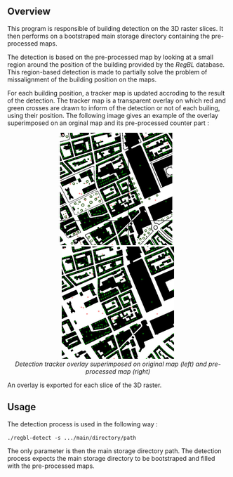 ## Overview

This program is responsible of building detection on the 3D raster slices. It then performs on a bootstraped main storage directory containing the pre-processed maps.

The detection is based on the pre-processed map by looking at a small region around the position of the building provided by the _RegBL_ database. This region-based detection is made to partially solve the problem of missalignment of the building position on the maps.

For each building position, a tracker map is updated accroding to the result of the detection. The tracker map is a transparent overlay on which red and green crosses are drawn to inform of the detection or not of each builing, using their position. The following image gives an example of the overlay superimposed on an orginal map and its pre-processed counter part :

<p align="center">
<img src="../../doc/image/map-basel-2005-tracker-original.jpg?raw=true" width="256">
&nbsp;
<img src="../../doc/image/map-basel-2005-tracker-segmented.jpg?raw=true" width="256">
<br />
<i>Detection tracker overlay superimposed on original map (left) and pre-processed map (right) </i>
</p>

An overlay is exported for each slice of the 3D raster.

## Usage

The detection process is used in the following way :

    ./regbl-detect -s .../main/directory/path

The only parameter is then the main storage directory path. The detection process expects the main storage directory to be bootstraped and filled with the pre-processed maps.
